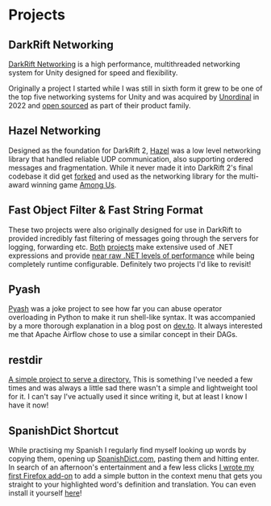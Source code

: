 # Projects
## DarkRift Networking
[DarkRift Networking](https://www.darkriftnetworking.com/) is a high performance, multithreaded networking system for Unity designed for speed and flexibility.

Originally a project I started while I was still in sixth form it grew to be one of the top five networking systems for Unity and was acquired by [Unordinal](https://unordinal.com/) in 2022 and [open sourced](https://github.com/DarkRiftNetworking/DarkRift) as part of their product family.

## Hazel Networking
Designed as the foundation for DarkRift 2, [Hazel](https://github.com/DarkRiftNetworking/Hazel-Networking) was a low level networking library that handled reliable UDP communication, also supporting ordered messages and fragmentation. While it never made it into DarkRift 2's final codebase it did get [forked](https://github.com/willardf/Hazel-Networking) and used as the networking library for the multi-award winning game [Among Us](https://en.wikipedia.org/wiki/Among_Us).

## Fast Object Filter & Fast String Format
These two projects were also originally designed for use in DarkRift to provided incredibly fast filtering of messages going through the servers for logging, forwarding etc. [Both](https://github.com/JamJar00/fast-object-filter) [projects](https://github.com/JamJar00/fast-string-format) make extensive used of .NET expressions and provide [near raw .NET levels of performance](https://github.com/JamJar00/fast-string-format#current-benchmarks) while being completely runtime configurable. Definitely two projects I'd like to revisit!

## Pyash
[Pyash](https://github.com/JamJar00/pyash) was a joke project to see how far you can abuse operator overloading in Python to make it run shell-like syntax. It was accompanied by a more thorough explanation in a blog post on [dev.to](https://dev.to/jamoyjamie/pyash-and-why-i-can-t-have-nice-things-anymore-26lo). It always interested me that Apache Airflow chose to use a similar concept in their DAGs.

## restdir
[A simple project to serve a directory.](https://github.com/JamJar00/restdir) This is something I've needed a few times and was always a little sad there wasn't a simple and lightweight tool for it. I can't say I've actually used it since writing it, but at least I know I have it now!

## SpanishDict Shortcut
While practising my Spanish I regularly find myself looking up words by copying them, opening up [SpanishDict.com](https://spanishdict.com), pasting them and hitting enter. In search of an afternoon's entertainment and a few less clicks [I wrote my first Firefox add-on](https://github.com/JamJar00/spanishdict-shortcut) to add a simple button in the context menu that gets you straight to your highlighted word's definition and translation. You can even install it yourself [here](https://addons.mozilla.org/en-GB/firefox/addon/spanishdict-shortcut/)!

